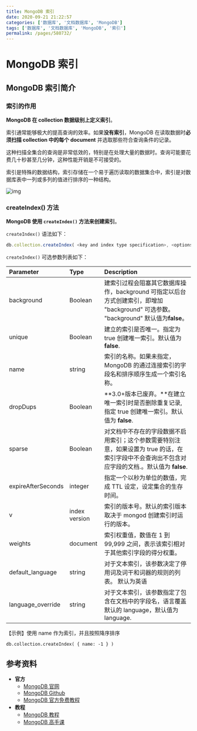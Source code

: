 ```yaml
---
title: MongoDB 索引
date: 2020-09-21 21:22:57
categories: ['数据库', '文档数据库', 'MongoDB']
tags: ['数据库', '文档数据库', 'MongoDB', '索引']
permalink: /pages/580732/
---
```


# MongoDB 索引

## MongoDB 索引简介

### 索引的作用

**MongoDB 在 collection 数据级别上定义索引**。

索引通常能够极大的提高查询的效率。如果**没有索引**，MongoDB 在读取数据时**必须扫描 collection 中的每个 document** 并选取那些符合查询条件的记录。

这种扫描全集合的查询是非常低效的，特别是在处理大量的数据时。查询可能要花费几十秒甚至几分钟，这种性能开销是不可接受的。

索引是特殊的数据结构，索引存储在一个易于遍历读取的数据集合中，索引是对数据库表中一列或多列的值进行排序的一种结构。

![img](https://raw.githubusercontent.com/dunwu/images/dev/snap/20200921210621.svg)

### createIndex() 方法

**MongoDB 使用 `createIndex()` 方法来创建索引**。

`createIndex()` 语法如下：

```javascript
db.collection.createIndex( <key and index type specification>, <options> )
```

`createIndex()` 可选参数列表如下：

| Parameter          | Type          | Description                                                                                                                                      |
| :----------------- | :------------ | :----------------------------------------------------------------------------------------------------------------------------------------------- |
| background         | Boolean       | 建索引过程会阻塞其它数据库操作，background 可指定以后台方式创建索引，即增加 "background" 可选参数。 "background" 默认值为**false**。             |
| unique             | Boolean       | 建立的索引是否唯一。指定为 true 创建唯一索引。默认值为**false**.                                                                                 |
| name               | string        | 索引的名称。如果未指定，MongoDB 的通过连接索引的字段名和排序顺序生成一个索引名称。                                                               |
| dropDups           | Boolean       | **3.0+版本已废弃。**在建立唯一索引时是否删除重复记录,指定 true 创建唯一索引。默认值为 **false**.                                                 |
| sparse             | Boolean       | 对文档中不存在的字段数据不启用索引；这个参数需要特别注意，如果设置为 true 的话，在索引字段中不会查询出不包含对应字段的文档.。默认值为 **false**. |
| expireAfterSeconds | integer       | 指定一个以秒为单位的数值，完成 TTL 设定，设定集合的生存时间。                                                                                    |
| v                  | index version | 索引的版本号。默认的索引版本取决于 mongod 创建索引时运行的版本。                                                                                 |
| weights            | document      | 索引权重值，数值在 1 到 99,999 之间，表示该索引相对于其他索引字段的得分权重。                                                                    |
| default_language   | string        | 对于文本索引，该参数决定了停用词及词干和词器的规则的列表。 默认为英语                                                                            |
| language_override  | string        | 对于文本索引，该参数指定了包含在文档中的字段名，语言覆盖默认的 language，默认值为 language.                                                      |

【示例】使用 name 作为索引，并且按照降序排序

```
db.collection.createIndex( { name: -1 } )
```

## 参考资料

- **官方**
  - [MongoDB 官网](https://www.mongodb.com/)
  - [MongoDB Github](https://github.com/mongodb/mongo)
  - [MongoDB 官方免费教程](https://university.mongodb.com/)
- **教程**
  - [MongoDB 教程](https://www.runoob.com/mongodb/mongodb-tutorial.html)
  - [MongoDB 高手课](https://time.geekbang.org/course/intro/100040001)

